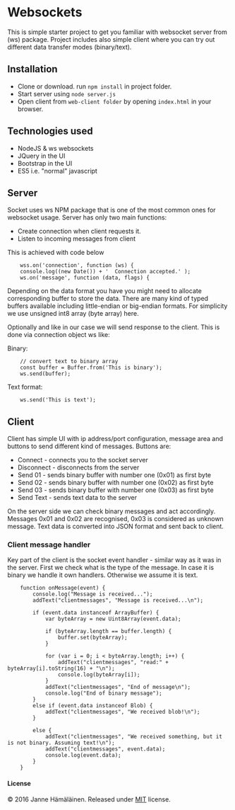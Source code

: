 # Websockets

This is simple starter project to get you familiar with websocket server from (ws) package.
Project includes also simple client where you can try out different data transfer modes (binary/text).

## Installation

* Clone or download. run ```npm install``` in project folder.
* Start server using ```node server.js```
* Open client from ```web-client folder``` by opening ```index.html``` in your browser.

## Technologies used

* NodeJS & ws websockets
* JQuery in the UI
* Bootstrap in the UI
* ES5 i.e. "normal" javascript

## Server

Socket uses ws NPM package that is one of the most common ones for websocket usage.
 Server has only two main functions:
 * Create connection when client requests it.
 * Listen to incoming messages from client

This is achieved with code below

```
    wss.on('connection', function (ws) {
    console.log((new Date()) + '  Connection accepted.' );
    ws.on('message', function (data, flags) {

```
Depending on the data format you have you might need to allocate corresponding buffer to store
the data. There are many kind of typed buffers available including little-endian or big-endian
 formats. For simplicity we use unsigned int8 array (byte array) here.  


Optionally and like in our case we will send response to the client.
This is done via connection object ws like:

Binary:
```
    // convert text to binary array
    const buffer = Buffer.from('This is binary');
    ws.send(buffer);

```
Text format:
```
    ws.send('This is text');
```

## Client

Client has simple UI with ip address/port configuration, message area and
buttons to send different kind of messages. Buttons are:

* Connect - connects you to the socket server
* Disconnect - disconnects from the server
* Send 01 - sends binary buffer with number one (0x01) as first byte
* Send 02 - sends binary buffer with number one (0x02) as first byte
* Send 03 - sends binary buffer with number one (0x03) as first byte
* Send Text - sends text data to the server

On the server side we can check binary messages and act accordingly. Messages 0x01 and 0x02
are recognised, 0x03 is considered as unknown message. Text data is converted into JSON format
and sent back to client.


### Client message handler


Key part of the client is the socket event handler - similar way as it was in
the server. First we check what is the type of the message. In case it is
binary we handle it own handlers. Otherwise we assume it is text.

```
    function onMessage(event) {
        console.log("Message is received...");
        addText("clientmessages", "Message is received...\n");

        if (event.data instanceof ArrayBuffer) {
            var byteArray = new Uint8Array(event.data);

            if (byteArray.length == buffer.length) {
                buffer.set(byteArray);
            }

            for (var i = 0; i < byteArray.length; i++) {
                addText("clientmessages", "read:" + byteArray[i].toString(16) + "\n");
                console.log(byteArray[i]);
            }
            addText("clientmessages", "End of message\n");
            console.log("End of binary message");
        }
        else if (event.data instanceof Blob) {
            addText("clientmessages", "We received blob!\n");
        }

        else {
            addText("clientmessages", "We received something, but it is not binary. Assuming text!\n");
            addText("clientmessages", event.data);
            console.log(event.data);
        }
    }

```


#### License

&copy; 2016 Janne Hämäläinen. Released under [MIT](https://opensource.org/licenses/MIT) license.